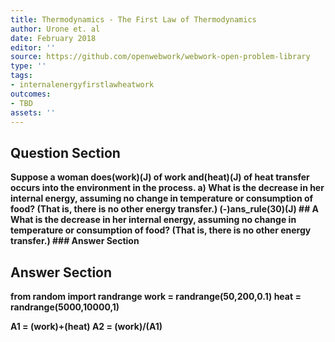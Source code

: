 ```yaml
---
title: Thermodynamics - The First Law of Thermodynamics
author: Urone et. al
date: February 2018
editor: ''
source: https://github.com/openwebwork/webwork-open-problem-library
type: ''
tags:
- internalenergyfirstlawheatwork
outcomes:
- TBD
assets: ''
---
```


## Question Section 

<b>
Suppose a woman does(work)(J) of work and(heat)(J) of heat transfer occurs into the environment in the process.
a) What is the decrease in her internal energy, assuming no change in temperature or consumption of food? (That is, there is no other energy transfer.) 
(-)ans_rule(30)(J)
## A
What is the decrease in her internal energy, assuming no change in temperature or consumption of food? (That is, there is no other energy transfer.) 
### Answer Section


## Answer Section

from random import randrange
work = randrange(50,200,0.1)
heat = randrange(5000,10000,1)

A1 = (work)+(heat)
A2 = (work)/(A1)